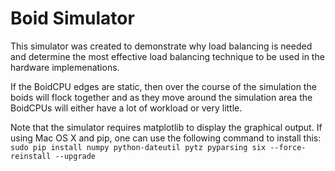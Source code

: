 Boid Simulator
==============

This simulator was created to demonstrate why load balancing is needed and determine the most effective load balancing technique to be used in the hardware implemenations.

If the BoidCPU edges are static, then over the course of the simulation the boids will flock together and as they move around the simulation area the BoidCPUs will either have a lot of workload or very little.

Note that the simulator requires matplotlib to display the graphical output. If using Mac OS X and pip, one can use the following command to install this: `sudo pip install numpy python-dateutil pytz pyparsing six --force-reinstall --upgrade`

